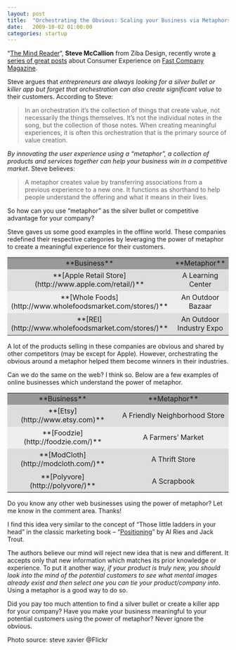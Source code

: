 ```yaml
---
layout: post
title:  "Orchestrating the Obvious: Scaling your Business via Metaphors"
date:   2009-10-02 01:00:00
categories: startup
---
```


“[The Mind Reader](http://www.fastcompany.com/blog/alissa-walker/designerati/introducing-guest-blogger-steve-mccallion-consumer-experience)“, **Steve McCallion** from Ziba Design, recently wrote [a series of great posts](http://www.fastcompany.com/tag/steve-mccallion) about Consumer Experience on [Fast Company Magazine](http://www.fastcompany.com/).

Steve argues that _entrepreneurs are always looking for a silver bullet or killer app but forget that orchestration can also create significant value_ to their customers. According to Steve:

> In an orchestration it’s the collection of things that create value, not necessarily the things themselves. It’s not the individual notes in the song, but the collection of those notes. When creating meaningful experiences, it is often this orchestration that is the primary source of value creation.

_By innovating the user experience using a “metaphor”, a collection of products and services together can help your business win in a competitive market_. Steve believes:

> A metaphor creates value by transferring associations from a previous experience to a new one. It functions as shorthand to help people understand the offering and what it means in their lives.

So how can you use “metaphor” as the silver bullet or competitive advantage for your company?

Steve gaves us some good examples in the offline world. These companies redefined their respective categories by leveraging the power of metaphor to create a meaningful experience for their customers.

<table border="0" cellpadding="8" cellspacing="1" width="100%">

<tbody>

<tr bgcolor="#999999" align="center" height="25">

<td width="50%">**Business**</td>

<td width="50%">**Metaphor**</td>

</tr>

<tr bgcolor="#dddddd" height="50">

<td align="center">**[Apple Retail Store](http://www.apple.com/retail/)**</td>

<td align="center">A Learning Center</td>

</tr>

<tr bgcolor="#eeeeee" height="50">

<td align="center">**[Whole Foods](http://www.wholefoodsmarket.com/stores/)**</td>

<td align="center">An Outdoor Bazaar</td>

</tr>

<tr bgcolor="#dddddd" height="50">

<td align="center">**[REI](http://www.wholefoodsmarket.com/stores/)**</td>

<td align="center">An Outdoor Industry Expo</td>

</tr>

</tbody>

</table>

A lot of the products selling in these companies are obvious and shared by other competitors (may be except for Apple). However, orchestrating the obvious around a metaphor helped them become winners in their industries.

Can we do the same on the web? I think so. Below are a few examples of online businesses which understand the power of metaphor.

<table border="0" cellpadding="8" cellspacing="1" width="100%">

<tbody>

<tr bgcolor="#999999" align="center" height="25">

<td width="50%">**Business**</td>

<td width="50%">**Metaphor**</td>

</tr>

<tr bgcolor="#dddddd" height="50">

<td align="center">**[Etsy](http://www.etsy.com)**</td>

<td align="center">A Friendly Neighborhood Store</td>

</tr>

<tr bgcolor="#eeeeee" height="50">

<td align="center">**[Foodzie](http://foodzie.com/)**</td>

<td align="center">A Farmers’ Market</td>

</tr>

<tr bgcolor="#dddddd" height="50">

<td align="center">**[ModCloth](http://modcloth.com/)**</td>

<td align="center">A Thrift Store</td>

</tr>

<tr bgcolor="#dddddd" height="50">

<td align="center">**[Polyvore](http://polyvore/)**</td>

<td align="center">A Scrapbook</td>

</tr>

</tbody>

</table>

Do you know any other web businesses using the power of metaphor? Let me know in the comment area. Thanks!

I find this idea very similar to the concept of “Those little ladders in your head” in the classic marketing book – “[Positioning](http://www.amazon.com/Positioning-Battle-Your-Mind-Anniversary/dp/0071359168/ref=sr_1_1?ie=UTF8&s=books&qid=1254478169&sr=8-1)” by Al Ries and Jack Trout.

The authors believe our mind will reject new idea that is new and different. It accepts only that new information which matches its prior knowledge or experience. To put it another way, _if your product is truly new, you should look into the mind of the potential customers to see what mental images already exist and then select one you can tie your product/company into_. Using a metaphor is a good way to do so.

Did you pay too much attention to find a silver bullet or create a killer app for your company? Have you make your business meaningful to your potential customers using the power of metaphor? Never ignore the obvious.

<span class="photo-source">Photo source: steve xavier @Flickr</span>
